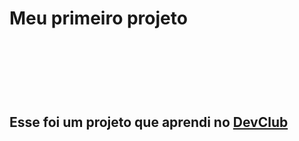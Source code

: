 <h1>Meu primeiro projeto<h1>
<br>
<br>
<h2>Esse foi um projeto que aprendi no <a href="http://rodolfomori.com.br/devclub">DevClub<a><h2>
  
    
  



